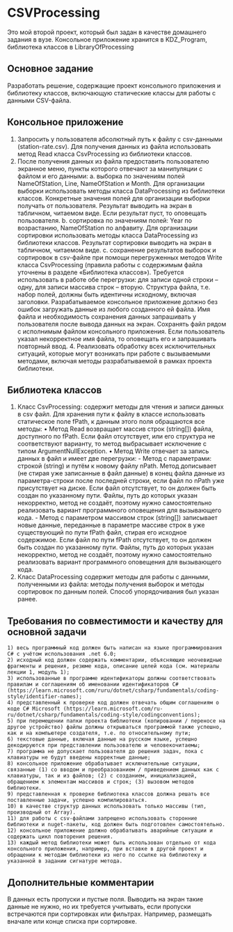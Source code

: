 # CSVProcessing
Это мой второй проект, который был задан в качестве домашнего задания в вузе. Консольное приложение хранится в KDZ_Program, библиотека классов в LibraryOfProcessing

## Основное задание
Разработать решение, содержащие проект консольного приложения и библиотеку классов,
включающую статические классы для работы с данными CSV-файла.

## Консольное приложение 
1. Запросить у пользователя абсолютный путь к файлу с csv-данными (station-rate.csv). Для получения данных из файла
использовать метод Read класса CsvProcessing из библиотеки классов.
2. После получения данных из файла предоставить пользователю экранное меню, пункты которого отвечают за манипуляции с файлом и его данными:
a. выборка по значениям полей NameOfStation, Line, NameOfStation и Month. Для организации выборки использовать методы класса DataProcessing из библиотеки классов. Конкретные значения полей для организации выборки получать от пользователя. Результат выводить на экран в табличном, читаемом виде. Если результат пуст, то оповещать пользователя.
   b. сортировка по значениям полей: Year по возрастанию, NameOfStation по алфавиту. Для организации сортировки использовать методы класса DataProcessing из библиотеки классов. Результат сортировки выводить на экран в табличном, читаемом виде.
   c. сохранение результатов выборок и сортировок в csv-файле при помощи перегруженных методов Write класса CsvProcessing (правила работы с содержимым файла уточнены в разделе «Библиотека классов»). Требуется использовать в работе обе перегрузки: для записи одной строки – одну, для записи массива строк – вторую. Структура файла, т.е. набор полей, должны быть идентичны исходному, включая заголовки. Разрабатываемое консольное приложение должно без ошибок загружать данные из любого созданного ей файла. Имя файла и необходимость сохранения данных запрашивать у пользователя после вывода данных на экран. Сохранять файл рядом с исполнимым файлом консольного приложения. Если пользователь указал некорректное имя файла, то оповещать его и запрашивать повторный ввод.
   4. Реализовать обработку всех исключительных ситуаций, которые могут возникать при работе с вызываемыми методами, включая методы разрабатываемой в рамках проекта библиотеки.

## Библиотека классов
1. Класс CsvProcessing: содержит методы для чтения и записи данных в csv файл. Для хранения пути к файлу в классе использовать статическое поле fPath, к данным этого поля обращаются все методы:
   • Метод Read возвращает массив строк (string[]) файла, доступного по fPath. Если файл отсутствует, или его структура не соответствуют варианту, то метод выбрасывает исключение с типом ArgumentNullException.
   • Метод Write отвечает за запись данных в файл и имеет две перегрузки:
       - Метод с параметрами: строкой (string) и путём к новому файлу nPath. Метод дописывает (не стирая уже 
записанные в файл данные) в конец файла данные из параметра-строки после последней строки, если файл по nPath уже присутствует на диске. Если файл отсутствует, то он должен быть создан по указанному пути. Файлы, путь до которых указан некорректно, метод не создаёт, поэтому нужно самостоятельно реализовать вариант программного оповещения для вызывающего кода.
       - Метод с параметром массивом строк (string[]) записывает новые данные, переданные в параметре массиве строк в уже существующий по пути fPath файл, стирая его исходное содержимое. Если файл по пути fPath отсутствует, то он должен быть создан по указанному пути. Файлы, путь до которых указан некорректно, метод не создаёт, поэтому нужно самостоятельно реализовать вариант программного оповещения для вызывающего кода.
2. Класс DataProcessing содержит методы для работы с данными, полученными из файла: методы получения выборок и методы сортировок по данным полей. Способ упорядочивания был указан ранее.

## Требования по совместимости и качеству для основной задачи
    1) весь программный код должен быть написан на языке программирования C# с учётом использования .net 6.0;
    2) исходный код должен содержать комментарии, объясняющие неочевидные фрагменты и решения, резюме кода, описание целей кода (см. материалы лекции 1, модуль 1);
    3) использованные в программе идентификаторы должны соответствовать правилам и соглашениям об именовании идентификаторов C# (https://learn.microsoft.com/ruru/dotnet/csharp/fundamentals/coding-style/identifier-names);
    4) представленный к проверке код должен отвечать общим соглашениям о коде C# Microsoft (https://learn.microsoft.com/ru-ru/dotnet/csharp/fundamentals/coding-style/codingconventions); 
    5) при перемещении папки проекта библиотеки (копировании / переносе на другое устройство) файлы должны открываться программой также успешно, как и на компьютере создателя, т.е. по относительному пути;
    6) текстовые данные, включая данные на русском языке, успешно декодируются при представлении пользователю и человекочитаемы;
    7) программа не допускает пользователя до решения задач, пока с клавиатуры не будут введены корректные данные;
    8) консольное приложение обрабатывает исключительные ситуации, связанные (1) со вводом и преобразованием / приведением данных как с клавиатуры, так и из файлов; (2) с созданием, инициализацией, обращением к элементам массивов и строк; (3) вызовом методов библиотеки.
    9) представленная к проверке библиотека классов должна решать все поставленные задачи, успешно компилироваться.
    10) в качестве структур данных использовать только массивы (тип, производный от Array).
    11) для работы с csv-файлами запрещено использовать сторонние библиотеки и nuget-пакеты, код должен быть подготовлен самостоятельно.
    12) консольное приложение должно обрабатывать аварийные ситуации и содержать цикл повторения решения.
    13) каждый метод библиотеки может быть использован отдельно от кода консольного приложения, например, при вставке в другой проект и обращении к методам библиотеки из него по ссылке на библиотеку и указанной в задании сигнатуре метода.

## Дополнительные комментарии
В данных есть пропуски и пустые поля. Выводить на экран такие данные не нужно, но их требуется учитывать, если пропуски встречаются при сортировках или фильтрах. Например, размещать вначале или конце списка при сортировке.
